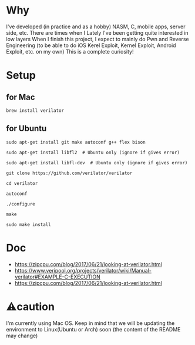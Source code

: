 # Why
I've developed (in practice and as a hobby) NASM, C, mobile apps, server side, etc. There are times when I Lately I've been getting quite interested in low layers
When I finish this project, I expect to mainly do Pwn and Reverse Engineering (to be able to do iOS Kerel Exploit, Kernel Exploit, Android Exploit, etc. on my own) This is a complete curiosity!

# Setup

## for Mac
`brew install verilator`

## for Ubuntu
`sudo apt-get install git make autoconf g++ flex bison`

`sudo apt-get install libfl2  # Ubuntu only (ignore if gives error)`

`sudo apt-get install libfl-dev  # Ubuntu only (ignore if gives error)`

`git clone https://github.com/verilator/verilator`

`cd verilator`

`autoconf`

`./configure`

`make`

`sudo make install`

# Doc
- https://zipcpu.com/blog/2017/06/21/looking-at-verilator.html
- https://www.veripool.org/projects/verilator/wiki/Manual-verilator#EXAMPLE-C-EXECUTION
- https://zipcpu.com/blog/2017/06/21/looking-at-verilator.html

# ⚠️caution
I'm currently using Mac OS.
Keep in mind that we will be updating the environment to Linux(Ubuntu or Arch) soon (the content of the README may change)

